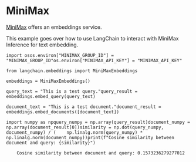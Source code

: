 MiniMax
=======

[MiniMax](https://api.minimax.chat/document/guides/embeddings?id=6464722084cdc277dfaa966a) offers an embeddings service.

This example goes over how to use LangChain to interact with MiniMax Inference for text embedding.

    import osos.environ["MINIMAX_GROUP_ID"] = "MINIMAX_GROUP_ID"os.environ["MINIMAX_API_KEY"] = "MINIMAX_API_KEY"

    from langchain.embeddings import MiniMaxEmbeddings

    embeddings = MiniMaxEmbeddings()

    query_text = "This is a test query."query_result = embeddings.embed_query(query_text)

    document_text = "This is a test document."document_result = embeddings.embed_documents([document_text])

    import numpy as npquery_numpy = np.array(query_result)document_numpy = np.array(document_result[0])similarity = np.dot(query_numpy, document_numpy) / (    np.linalg.norm(query_numpy) * np.linalg.norm(document_numpy))print(f"Cosine similarity between document and query: {similarity}")

        Cosine similarity between document and query: 0.1573236279277012